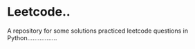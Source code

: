 # Leetcode..
A repository for some solutions practiced leetcode questions in Python.................
